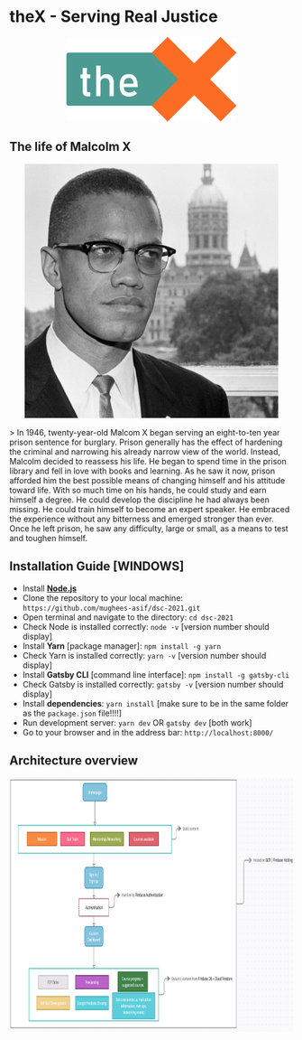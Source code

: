 # theX - Serving Real Justice
<p align="center">
    <img height=150 src="./images/WebsiteLogo.png">
</p>

## The life of Malcolm X
<p align="center">
    <img height=450 src="./images/intro.jpg">
</p>
> In 1946, twenty-year-old Malcom X began serving an eight-to-ten year prison sentence for burglary. Prison generally has the effect of hardening the criminal and narrowing his already narrow view of the world. Instead, Malcolm decided to reassess his life. He began to spend time in the prison library and fell in love with books and learning. As he saw it now, prison afforded him the best possible means of changing himself and his attitude toward life. With so much time on his hands, he could study and earn himself a degree. He could develop the discipline he had always been missing. He could train himself to become an expert speaker. He embraced the experience without any bitterness and emerged stronger than ever. Once he left prison, he saw any difficulty, large or small, as a means to test and toughen himself.

## Installation Guide [WINDOWS]
* Install **[Node.js](https://nodejs.org/en/download/)** 
* Clone the repository to your local machine: `https://github.com/mughees-asif/dsc-2021.git`
* Open terminal and navigate to the directory: `cd dsc-2021`
* Check Node is installed correctly: `node -v` [version number should display]
* Install **Yarn** [package manager]: `npm install -g yarn`
* Check Yarn is installed correctly: `yarn -v` [version number should display]
* Install **Gatsby CLI** [command line interface]: `npm install -g gatsby-cli`
* Check Gatsby is installed correctly: `gatsby -v` [version number should display]
* Install **dependencies**: `yarn install` [make sure to be in the same folder as the `package.json` file!!!!]
* Run development server: `yarn dev` OR `gatsby dev` [both work]
* Go to your browser and in the address bar: `http://localhost:8000/` 

## Architecture overview
<p align="center">
    <img height=450 src="./images/dev_flowchart.png">
</p>